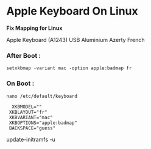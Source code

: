 # Apple Keyboard On Linux

**Fix Mapping for Linux**

Apple Keyboard (A1243) USB Aluminium
Azerty French

### After Boot :

`setxkbmap -variant mac -option apple:badmap fr`

### On Boot :

`nano /etc/default/keyboard`

````
  XKBMODEL=""
 XKBLAYOUT="fr"
 XKBVARIANT="mac"
 XKBOPTIONS="apple:badmap"
 BACKSPACE="guess"
 ````


update-initramfs -u
